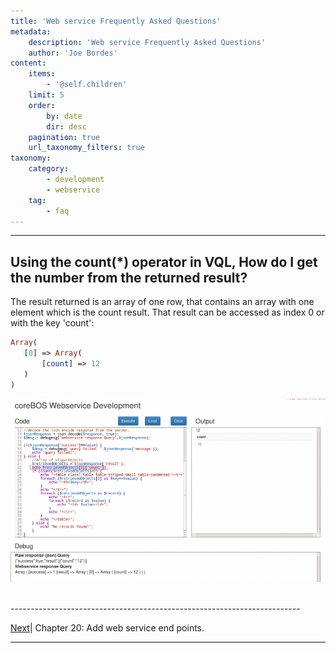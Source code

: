 ```yaml
---
title: 'Web service Frequently Asked Questions'
metadata:
    description: 'Web service Frequently Asked Questions'
    author: 'Joe Bordes'
content:
    items:
        - '@self.children'
    limit: 5
    order:
        by: date
        dir: desc
    pagination: true
    url_taxonomy_filters: true
taxonomy:
    category:
        - development
        - webservice
    tag:
        - faq
---
```

---
## Using the count(*) operator in VQL, How do I get the number from the returned result?

<div class="notices blue">
The result returned is an array of one row, that contains an array with one element which is the count result. That result can be accessed as index 0 or with the key 'count':
</div>

```php
Array(
   [0] => Array(
       [count] => 12
   )
)
```
![](webservicecount.png?width=100%)

<br>
------------------------------------------------------------------------

[Next](../00.manual/04.addws)| Chapter 20: Add web service end points.


------------------------------------------------------------------------